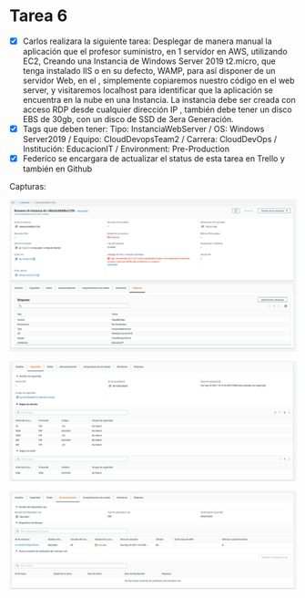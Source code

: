 # Tarea 6

- [x]  Carlos realizara la siguiente tarea: Desplegar de manera manual la aplicación que el profesor suministro, en 1 servidor en AWS, utilizando EC2, Creando una Instancia de Windows Server 2019 t2.micro, que tenga instalado IIS o en su defecto, WAMP, para así disponer de un servidor Web, en el , simplemente copiaremos nuestro código en el web server, y visitaremos localhost para identificar que la aplicación se encuentra en la nube en una Instancia. La instancia debe ser creada con acceso RDP desde cualquier dirección IP , también debe tener un disco EBS de 30gb, con un disco de SSD de 3era Generación.
- [x]  Tags que deben tener: Tipo: InstanciaWebServer / OS: Windows Server2019 / Equipo: CloudDevopsTeam2 / Carrera: CloudDevOps / Institución: EducacionIT / Environment: Pre-Production
- [x]  Federico se encargara de actualizar el status de esta tarea en Trello y también en Github

Capturas:

![InstanciaWebServer.png](InstanciaWebServer.png)

![InstanciaWebServer_security.png](InstanciaWebServer_security.png)

![InstanciaWebServer_storage.png](InstanciaWebServer_storage.png)